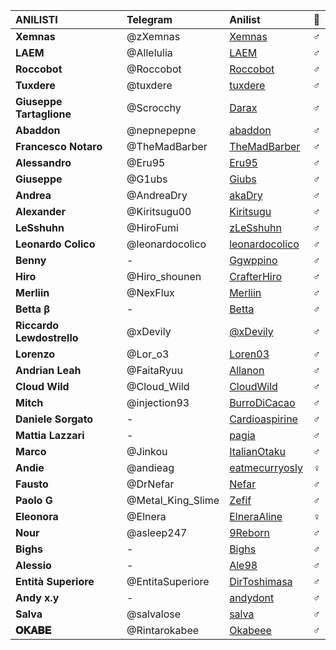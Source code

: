 | ANILISTI | Telegram | Anilist | 🍆 |
| :-- | :-- | :-- | :--: |
| **Xemnas** | @zXemnas | [Xemnas](https://anilist.co/user/Xemnas/) | ♂ |
| **LAEM** | @Allelulia | [LAEM](https://anilist.co/user/LAEM/) | ♂ |
| **Roccobot** | @Roccobot | [Roccobot](https://anilist.co/user/Roccobot/) | ♂ |
| **Tuxdere** | @tuxdere | [tuxdere](https://anilist.co/user/tuxdere/) | ♂ |
| **Giuseppe Tartaglione** | @Scrocchy | [Darax](https://anilist.co/user/Darax/) | ♂ |
| **Abaddon** | @nepnepepne | [abaddon](https://anilist.co/user/abaddon/) | ♂ |
| **Francesco Notaro** | @TheMadBarber | [TheMadBarber](https://anilist.co/user/TheMadBarber/) | ♂ |
| **Alessandro** | @Eru95 | [Eru95](https://anilist.co/user/Eru95/) | ♂ |
| **Giuseppe** | @G1ubs | [Giubs](https://anilist.co/user/Giubs/) | ♂ |
| **Andrea** | @AndreaDry | [akaDry](https://anilist.co/user/akaDry/) | ♂ |
| **Alexander** | @Kiritsugu00 | [Kiritsugu](https://anilist.co/user/Kiritsugu/) | ♂ |
| **LeSshuhn** | @HiroFumi | [zLeSshuhn](https://anilist.co/user/zLeSshuhn/) | ♂ |
| **Leonardo Colico** | @leonardocolico | [leonardocolico](https://anilist.co/user/leonardocolico/) | ♂ |
| **Benny** | - | [Ggwppino](https://anilist.co/user/Ggwppino/) | ♂ |
| **Hiro** | @Hiro_shounen | [CrafterHiro](https://anilist.co/user/CrafterHiro/) | ♂ |
| **Merliin** | @NexFlux | [Merliin](https://anilist.co/user/Merliin/) | ♂ |
| **Betta β** | - | [Betta](https://anilist.co/user/Betta/) | ♂ |
| **Riccardo Lewdostrello** | @xDevily | [@xDevily](https://anilist.co/user/xDevily/) | ♂ |
| **Lorenzo** | @Lor_o3 | [Loren03](https://anilist.co/user/Loren03/) | ♂ |
| **Andrian Leah** | @FaitaRyuu | [Allanon](https://anilist.co/user/Allanon/) | ♂ |
| **Cloud Wild** | @Cloud_Wild | [CloudWild](https://anilist.co/user/CloudWild/) | ♂ |
| **Mitch** | @injection93 | [BurroDiCacao](https://anilist.co/user/BurroDiCacao/) | ♂ |
| **Daniele Sorgato** | - | [Cardioaspirine](https://anilist.co/user/Cardioaspirine/) | ♂ |
| **Mattia Lazzari** | - | [pagia](https://anilist.co/user/pagia/) | ♂ |
| **Marco** | @Jinkou | [ItalianOtaku](https://anilist.co/user/ItalianOtaku/) | ♂ |
| **Andie** | @andieag | [eatmecurryosly](https://anilist.co/user/eatmecurryosly/) | ♀ |
| **Fausto** | @DrNefar | [Nefar](https://anilist.co/user/Nefar/) | ♂ |
| **Paolo G** | @Metal_King_Slime | [Zefif](https://anilist.co/user/Zefir/) | ♂ |
| **Eleonora** | @Elnera | [ElneraAline](https://anilist.co/user/ElneraAline) | ♀ |
| **Nour** | @asleep247 | [9Reborn](https://anilist.co/user/9Reborn/) | ♂ |
| **Bighs** | - | [Bighs](https://anilist.co/user/Bighs/) | ♂ |
| **Alessio** | - | [Ale98](https://anilist.co/user/Ale98/) | ♂ |
| **Entità Superiore** | @EntitaSuperiore | [DirToshimasa](https://anilist.co/user/DirToshimasa/) | ♂ |
| **Andy x.y** | - | [andydont](https://anilist.co/user/andydont/) | ♂ |
| **Salva** | @salvalose | [salva](https://anilist.co/user/salva/) | ♂ |
| **𝐎𝐊𝐀𝐁𝐄** | @Rintarokabee | [Okabeee](https://anilist.co/user/Okabeee) | ♂ |
